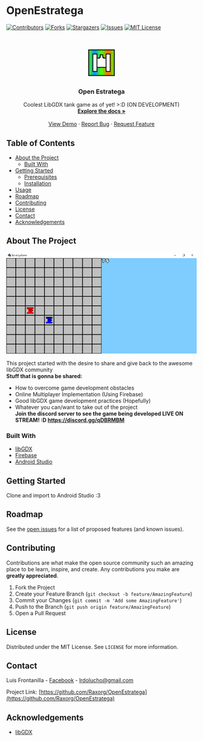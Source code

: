 # OpenEstratega

<!--
*** Thanks for checking out this README Template. If you have a suggestion that would
*** make this better, please fork the repo and create a pull request or simply open
*** an issue with the tag "enhancement".
*** Thanks again! Now go create something AMAZING! :D
***
***
***
*** To avoid retyping too much info. Do a search and replace for the following:
*** github_username, repo_name, twitter_handle, email
-->





<!-- PROJECT SHIELDS -->
<!--
*** I'm using markdown "reference style" links for readability.
*** Reference links are enclosed in brackets [ ] instead of parentheses ( ).
*** See the bottom of this document for the declaration of the reference variables
*** for contributors-url, forks-url, etc. This is an optional, concise syntax you may use.
*** https://www.markdownguide.org/basic-syntax/#reference-style-links
-->
[![Contributors][contributors-shield]][contributors-url]
[![Forks][forks-shield]][forks-url]
[![Stargazers][stars-shield]][stars-url]
[![Issues][issues-shield]][issues-url]
[![MIT License][license-shield]][license-url]



<!-- PROJECT LOGO -->
<br />
<p align="center">
  <a href="https://github.com/github_username/repo_name">
    <img src="android/res/drawable-xxxhdpi/ic_launcher.png" alt="Logo" width="80" height="80">
  </a>

  <h3 align="center">Open Estratega</h3>

  <p align="center">
    Coolest LibGDX tank game as of yet! >:D (ON DEVELOPMENT)
    <br />
    <a href="https://github.com/github_username/repo_name"><strong>Explore the docs »</strong></a>
    <br />
    <br />
    <a href="https://github.com/github_username/repo_name">View Demo</a>
    ·
    <a href="https://github.com/github_username/repo_name/issues">Report Bug</a>
    ·
    <a href="https://github.com/github_username/repo_name/issues">Request Feature</a>
  </p>
</p>



<!-- TABLE OF CONTENTS -->
## Table of Contents

* [About the Project](#about-the-project)
  * [Built With](#built-with)
* [Getting Started](#getting-started)
  * [Prerequisites](#prerequisites)
  * [Installation](#installation)
* [Usage](#usage)
* [Roadmap](#roadmap)
* [Contributing](#contributing)
* [License](#license)
* [Contact](#contact)
* [Acknowledgements](#acknowledgements)



<!-- ABOUT THE PROJECT -->
## About The Project

[![Product Name Screen Shot][product-screenshot]](https://example.com)

This project started with the desire to share and give back to the awesome libGDX community
<br />**Stuff that is gonna be shared:**
- How to overcome game development obstacles
- Online Multiplayer Implementation (Using Firebase)
- Good libGDX game development practices (Hopefully)
- Whatever you can/want to take out of the project
<br />**Join the discord server to see the game being developed LIVE ON STREAM! :D https://discord.gg/qDBRMBM**

### Built With

* [libGDX](https://libgdx.badlogicgames.com/)
* [Firebase](https://firebase.google.com/)
* [Android Studio](https://developer.android.com/studio)



<!-- GETTING STARTED -->
## Getting Started

Clone and import to Android Studio :3


<!-- ROADMAP -->
## Roadmap

See the [open issues](https://github.com/github_username/repo_name/issues) for a list of proposed features (and known issues).



<!-- CONTRIBUTING -->
## Contributing

Contributions are what make the open source community such an amazing place to be learn, inspire, and create. Any contributions you make are **greatly appreciated**.

1. Fork the Project
2. Create your Feature Branch (`git checkout -b feature/AmazingFeature`)
3. Commit your Changes (`git commit -m 'Add some AmazingFeature'`)
4. Push to the Branch (`git push origin feature/AmazingFeature`)
5. Open a Pull Request



<!-- LICENSE -->
## License

Distributed under the MIT License. See `LICENSE` for more information.



<!-- CONTACT -->
## Contact

Luis Frontanilla - [Facebook](https://www.facebook.com/lucho.frontanilla) - lrdolucho@gmail.com

Project Link: [https://github.com/Raxorg/OpenEstratega](https://github.com/Raxorg/OpenEstratega)



<!-- ACKNOWLEDGEMENTS -->
## Acknowledgements

* [libGDX](https://libgdx.badlogicgames.com/)




<!-- MARKDOWN LINKS & IMAGES -->
<!-- https://www.markdownguide.org/basic-syntax/#reference-style-links -->
[contributors-shield]: https://img.shields.io/github/contributors/Raxorg/OpenEstratega.svg?style=flat-square
[contributors-url]: https://github.com/Raxorg/OpenEstratega/graphs/contributors
[forks-shield]: https://img.shields.io/github/forks/Raxorg/OpenEstratega.svg?style=flat-square
[forks-url]: https://github.com/Raxorg/OpenEstratega/network/members
[stars-shield]: https://img.shields.io/github/stars/Raxorg/OpenEstratega.svg?style=flat-square
[stars-url]: https://github.com/Raxorg/OpenEstratega/stargazers
[issues-shield]: https://img.shields.io/github/issues/Raxorg/OpenEstratega.svg?style=flat-square
[issues-url]: https://github.com/Raxorg/OpenEstratega/issues
[license-shield]: https://img.shields.io/github/license/Raxorg/OpenEstratega.svg?style=flat-square
[license-url]: https://github.com/Raxorg/OpenEstratega/blob/master/LICENSE.txt
[product-screenshot]: android/assets/Images/screenshot01.png
